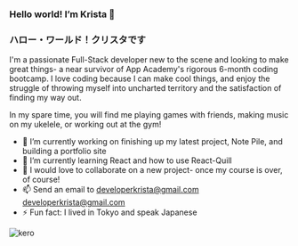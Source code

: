 ### Hello world! I’m Krista :wave:
### ハロー・ワールド！クリスタです

I'm a passionate Full-Stack developer new to the scene and looking to make great things- a near survivor of App Academy's rigorous 6-month coding bootcamp. I love coding because I can make cool things, and enjoy the struggle of throwing myself into uncharted territory and the satisfaction of finding my way out.

In my spare time, you will find me playing games with friends, making music on my ukelele, or working out at the gym!
	
- 🔭 I’m currently working on finishing up my latest project, Note Pile, and building a portfolio site
- 🌱 I’m currently learning React and how to use React-Quill
- 👯 I would love to collaborate on a new project- once my course is over, of course!
- 📫 Send an email to developerkrista@gmail.com [developerkrista@gmail.com](mailto:developerkrista@gmail.com)
- ⚡ Fun fact: I lived in Tokyo and speak Japanese

![kero](https://user-images.githubusercontent.com/8907997/184076663-9fae863c-4415-4076-b119-c10ddc5e8b48.gif)
